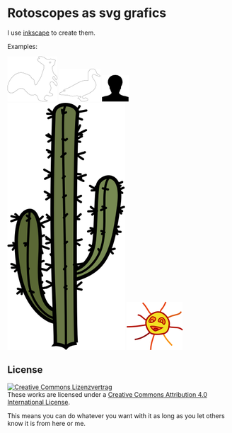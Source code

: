 Rotoscopes as svg grafics
=========================

I use [inkscape](http://inkscape.org/download/?lang=de) to create them.

Examples:

![squirrel](tiere/eichhorn.png)
![duck](tiere/ente.png)
![head](leute/kopf.png)
![finger](landschaft/Kaktus.png)
![finger](landschaft/sun.png)

License
------

[![Creative Commons Lizenzvertrag](https://i.creativecommons.org/l/by/4.0/88x31.png)](http://creativecommons.org/licenses/by/4.0/)  
These works are licensed under a [Creative Commons Attribution 4.0 International License](http://creativecommons.org/licenses/by/4.0/).

This means you can do whatever you want with it as long as you let others know it is from here or me.